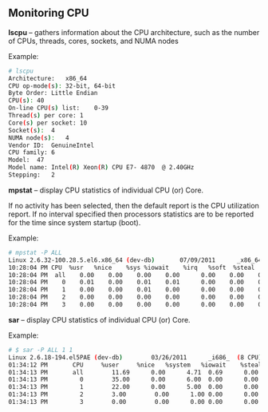 ## Monitoring CPU

**lscpu** – gathers information about the CPU architecture, such as the number of CPUs, threads, cores, sockets, and NUMA nodes

Example:
```bash
# lscpu
Architecture:	x86_64
CPU op-mode(s):	32-bit, 64-bit
Byte Order:	Little Endian
CPU(s):	40
On-line CPU(s) list:	0-39
Thread(s) per core:	1
Core(s) per socket:	10
Socket(s):	4
NUMA node(s):	4
Vendor ID:	GenuineIntel
CPU family:	6
Model:	47
Model name:	Intel(R) Xeon(R) CPU E7- 4870  @ 2.40GHz
Stepping:	2
```
**mpstat** – display CPU statistics of individual CPU (or) Core.

If no activity has been selected, then the default report is the CPU utilization report. If no interval specified then processors statistics are to be reported for the time since system startup (boot).

Example:
```bash
# mpstat -P ALL
Linux 2.6.32-100.28.5.el6.x86_64 (dev-db)       07/09/2011      _x86_64_        (4 CPU)
10:28:04 PM	CPU  %usr   %nice    %sys %iowait    %irq   %soft  %steal  %guest   %idle
10:28:04 PM  all	0.00    0.00	0.00    0.00      0.00    0.00    0.00	0.00   99.99
10:28:04 PM    0	0.01    0.00	0.01    0.01      0.00    0.00    0.00	0.00   99.98
10:28:04 PM    1	0.00    0.00	0.01    0.00      0.00    0.00    0.00	0.00   99.98
10:28:04 PM    2	0.00    0.00	0.00    0.00      0.00    0.00    0.00	0.00  100.00
10:28:04 PM    3	0.00    0.00	0.00    0.00      0.00    0.00    0.00	0.00  100.00
```
**sar** – display CPU statistics of individual CPU (or) Core.

Example:
```bash
# $ sar -P ALL 1 1
Linux 2.6.18-194.el5PAE (dev-db)        03/26/2011      _i686_  (8 CPU)
01:34:12 PM       CPU     %user     %nice   %system   %iowait    %steal     %idle
01:34:13 PM       all        11.69      0.00      4.71	0.69      0.00     82.90
01:34:13 PM         0        35.00      0.00      6.00	0.00      0.00     59.00
01:34:13 PM         1        22.00      0.00      5.00	0.00      0.00     73.00
01:34:13 PM         2        3.00        0.00      1.00	0.00      0.00     96.00
01:34:13 PM         3        0.00        0.00      0.00	0.00      0.00    100.00
```
